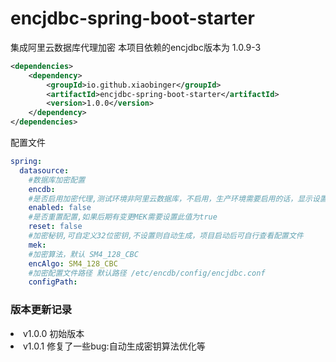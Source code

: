 # encjdbc-spring-boot-starter
集成阿里云数据库代理加密 本项目依赖的encjdbc版本为 1.0.9-3
```xml
<dependencies>
    <dependency>
        <groupId>io.github.xiaobinger</groupId>
        <artifactId>encjdbc-spring-boot-starter</artifactId>
        <version>1.0.0</version>
    </dependency>
</dependencies>
```
配置文件
```yaml
spring:
  datasource:
    #数据库加密配置
    encdb:
    #是否启用加密代理,测试环境非阿里云数据库，不启用，生产环境需要启用的话，显示设置成true
    enabled: false
    #是否重置配置,如果后期有变更MEK需要设置此值为true
    reset: false
    #加密秘钥,可自定义32位密钥,不设置则自动生成，项目启动后可自行查看配置文件
    mek:
    #加密算法，默认 SM4_128_CBC
    encAlgo: SM4_128_CBC
    #加密配置文件路径 默认路径 /etc/encdb/config/encjdbc.conf
    configPath:
```

### 版本更新记录
<li>v1.0.0 初始版本</li>
<li>v1.0.1 修复了一些bug:自动生成密钥算法优化等</li>
